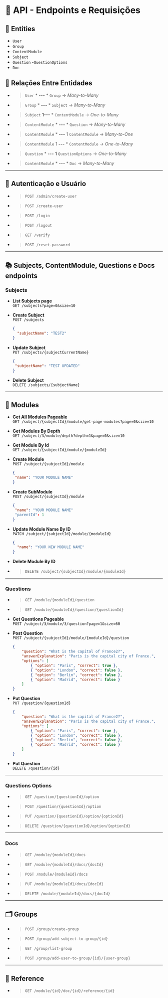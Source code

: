 # 📘 API - Endpoints e Requisições

## 🧩 Entities
- `User`
- `Group`
- `ContentModule`
- `Subject`
- `Question`
-`QuestionOptions`
- `Doc`

## 🧩 Relações Entre Entidades

- >`User`    * **---** *     `Group` → *Many-to-Many*
- >`Group`   * **---** * `Subject` → *Many-to-Many*
- >`Subject` **1---** * `ContentModule` → *One-to-Many*
- >`ContentModule`  * **---** * `Question` → *Many-to-Many*
- >`ContentModule`  * **---** 1 `ContentModule` → *Many-to-One*
- >`ContentModule`  1 **---** * `ContentModule` → *One-to-Many*
- >`Question` * **---** **1** `QuestionOptions` → *One-to-Many*
- >`ContentModule` * **---** * `Doc` → *Many-to-Many*

---

## 🧩 Autenticação e Usuário

- >`POST /admin/create-user`
- >`POST /create-user`
- >`POST /login`
- >`POST /logout`
- >`GET /verify`
- >`POST /reset-password`

---

## 📚 Subjects, ContentModule, Questions e Docs endpoints

### Subjects

- **List Subjects page**  
  `GET /subjects?page=0&size=10`


- **Create Subject**  
  `POST /subjects`
  ```json
  {
    "subjectName": "TEST2"
  }
  ```

- **Update Subject**                      
   `PUT /subjects/{subjectCurrentName}` 
    ```json
  {
     "subjectName": "TEST UPDATED"
  }
  ```

- **Delete Subject**      
    `DELETE /subjects/{subjectName}`

---

## 🧱 Modules

- **Get All Modules Pageable**   
`GET /subject/{subjectId}/module/get-page-modules?page=0&size=10`


- **Get Modules By Depth**   
    `GET /subject/3/module/depth?depth=1&page=0&size=10`


- **Get Module By Id**  
`GET /subject/{subjectId}/module/{moduleId}`


- **Create Module**                      
  `POST /subject/{subjectId}/module`
    ```json
  {
     "name": "YOUR MODULE NAME"
  }
  ```

- **Create SubModule**                      
  `POST /subject/{subjectId}/module`
    ```json
  {
     "name": "YOUR MODULE NAME"
     "parentId": 1
  }
  ```

- **Update Module Name By ID**                      
`PATCH /subject/{subjectId}/module/{moduleId}`                 
    ```json
    {  
      "name": "YOUR NEW MODULE NAME"
    }
    ```

- **Delete Module By ID**
- >`DELETE /subject/{subjectId}/module/{moduleId}`

---
### Questions
- >`GET /module/{moduleId}/question`
- >`GET /module/{moduleId}/question/{questionId}`
- **Get Questions Pageable**                       
  `POST /subject/3/module/3/question?page=1&size=60`


- **Post Question**                       
  `POST /subject/{subjectId}/module/{moduleId}/question`
    ```json
    {
        "question": "What is the capital of France2?",
        "answerExplanation": "Paris is the capital city of France.",
        "options": [
            { "option": "Paris", "correct": true },
            { "option": "London", "correct": false },
            { "option": "Berlin", "correct": false },
            { "option": "Madrid", "correct": false }
        ]
    }
    ```

- **Put Question**                        
  `PUT /question/{questionId}`
    ```json
    {
        "question": "What is the capital of France2?",
        "answerExplanation": "Paris is the capital city of France.",
        "options": [
            { "option": "Paris", "correct": true },
            { "option": "London", "correct": false },
            { "option": "Berlin", "correct": false },
            { "option": "Madrid", "correct": false }
        ]
    }
    ```
- **Put Question**  
`DELETE /question/{id}`
  
---

### Questions Options

- >`GET /question/{questionId}/option`
- >`POST /question/{questionId}/option`
- >`PUT /question/{questionId}/option/{optionId}`
- >`DELETE /question/{questionId}/option/{optionId}`


---

### Docs
- >`GET /module/{moduleId}/docs`
- >`GET /module/{moduleId}/docs/{docId}`
- >`POST /module/{moduleId}/docs`
- >`PUT /module/{moduleId}/docs/{docId}`
- >`DELETE /module/{moduleId}/docs/{docId}`
---

## 🗂️ Groups

- >`POST /group/create-group`
- >`POST /group/add-subject-to-group/{id}`
- >`GET /group/list-group`
- >`POST /group/add-user-to-group/{id}/{user-group}`
  
---

## 🔗 Reference

- >`GET /module/{id}/doc/{id}/reference/{id}`


